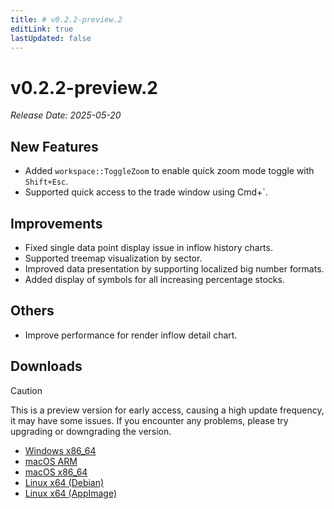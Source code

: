 ```yaml
---
title: # v0.2.2-preview.2
editLink: true
lastUpdated: false
---
```


# v0.2.2-preview.2  <Badge type="warning" text="preview" />

_Release Date: 2025-05-20_

## New Features

- Added `workspace::ToggleZoom` to enable quick zoom mode toggle with `Shift+Esc`.
- Supported quick access to the trade window using Cmd+`.

## Improvements

- Fixed single data point display issue in inflow history charts.
- Supported treemap visualization by sector.
- Improved data presentation by supporting localized big number formats.
- Added display of symbols for all increasing percentage stocks.

## Others

- Improve performance for render inflow detail chart.

## Downloads


> [!CAUTION]
> This is a preview version for early access, causing a high update frequency, it may have some issues. If you encounter any problems, please try upgrading or downgrading the version.


- [Windows x86_64](https://assets.lbkrs.com/github/release/longbridge-desktop/preview/longbridge-v0.2.2-preview.2-windows-x86_64.exe)
- [macOS ARM](https://assets.lbkrs.com/github/release/longbridge-desktop/preview/longbridge-v0.2.2-preview.2-macos-aarch64.dmg)
- [macOS x86_64](https://assets.lbkrs.com/github/release/longbridge-desktop/preview/longbridge-v0.2.2-preview.2-macos-x86_64.dmg)
- [Linux x64 (Debian)](https://assets.lbkrs.com/github/release/longbridge-desktop/preview/longbridge-v0.2.2-preview.2-linux-x86_64.deb)
- [Linux x64 (AppImage)](https://assets.lbkrs.com/github/release/longbridge-desktop/preview/longbridge-v0.2.2-preview.2-linux-x86_64.AppImage)